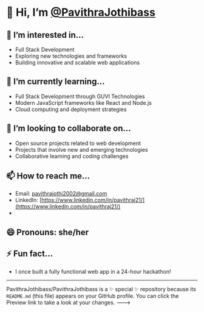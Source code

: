 
# 👋 Hi, I’m [@PavithraJothibass](https://github.com/PavithraJothibass)

## 👀 I’m interested in...

- Full Stack Development
- Exploring new technologies and frameworks
- Building innovative and scalable web applications

## 🌱 I’m currently learning...

- Full Stack Development through GUVI Technologies
- Modern JavaScript frameworks like React and Node.js
- Cloud computing and deployment strategies

## 💞️ I’m looking to collaborate on...

- Open source projects related to web development
- Projects that involve new and emerging technologies
- Collaborative learning and coding challenges

## 📫 How to reach me...

- Email: [pavithrajothi2002@gmail.com](mailto:pavithrajothi2002@gmail.com)
- LinkedIn: [https://www.linkedin.com/in/pavithraj21/](https://www.linkedin.com/in/pavithraj21/)
- 
## 😄 Pronouns: she/her

## ⚡ Fun fact...

- I once built a fully functional web app in a 24-hour hackathon!

---

PavithraJothibass/PavithraJothibass is a ✨ special ✨ repository because its `README.md` (this file) appears on your GitHub profile.
You can click the Preview link to take a look at your changes.
--->
